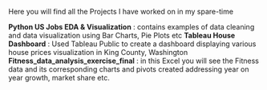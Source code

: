 Here you will find all the Projects I have worked on in my spare-time

**Python US Jobs EDA & Visualization** : contains examples of data cleaning and data visualization using Bar Charts, Pie Plots etc
**Tableau House Dashboard** : Used Tableau Public to create a dashboard displaying various house prices visualization in  King County, Washington
**Fitness_data_analysis_exercise_final** : in this Excel you will see the Fitness data and its corresponding charts and pivots created addressing year on year growth, market share etc.
